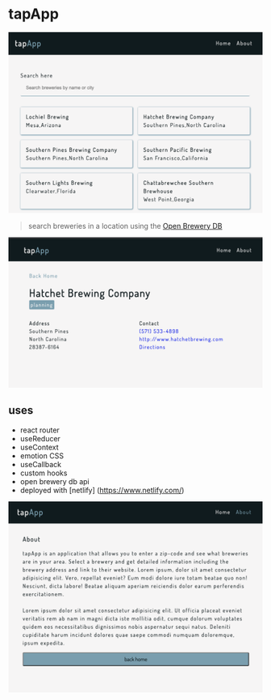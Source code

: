 # tapApp

![home page](/src/images/screen1.png)

> search breweries in a location using the [Open Brewery DB](https://www.openbrewerydb.org/)

![single brewery](/src/images/screen2.png)

## uses

- react router
- useReducer
- useContext
- emotion CSS
- useCallback
- custom hooks
- open brewery db api
- deployed with [netlify] (https://www.netlify.com/)

![about page](/src/images/screen3.png)
